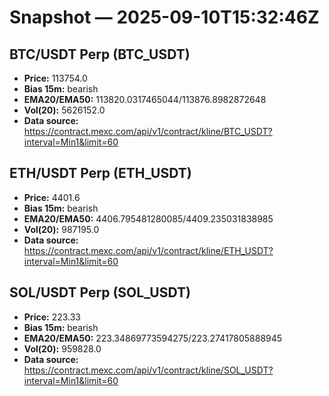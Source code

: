 # Snapshot — 2025-09-10T15:32:46Z

## BTC/USDT Perp (BTC_USDT)
- **Price:** 113754.0
- **Bias 15m:** bearish
- **EMA20/EMA50:** 113820.0317465044/113876.8982872648
- **Vol(20):** 5626152.0
- **Data source:** https://contract.mexc.com/api/v1/contract/kline/BTC_USDT?interval=Min1&limit=60

## ETH/USDT Perp (ETH_USDT)
- **Price:** 4401.6
- **Bias 15m:** bearish
- **EMA20/EMA50:** 4406.795481280085/4409.235031838985
- **Vol(20):** 987195.0
- **Data source:** https://contract.mexc.com/api/v1/contract/kline/ETH_USDT?interval=Min1&limit=60

## SOL/USDT Perp (SOL_USDT)
- **Price:** 223.33
- **Bias 15m:** bearish
- **EMA20/EMA50:** 223.34869773594275/223.27417805888945
- **Vol(20):** 959828.0
- **Data source:** https://contract.mexc.com/api/v1/contract/kline/SOL_USDT?interval=Min1&limit=60
